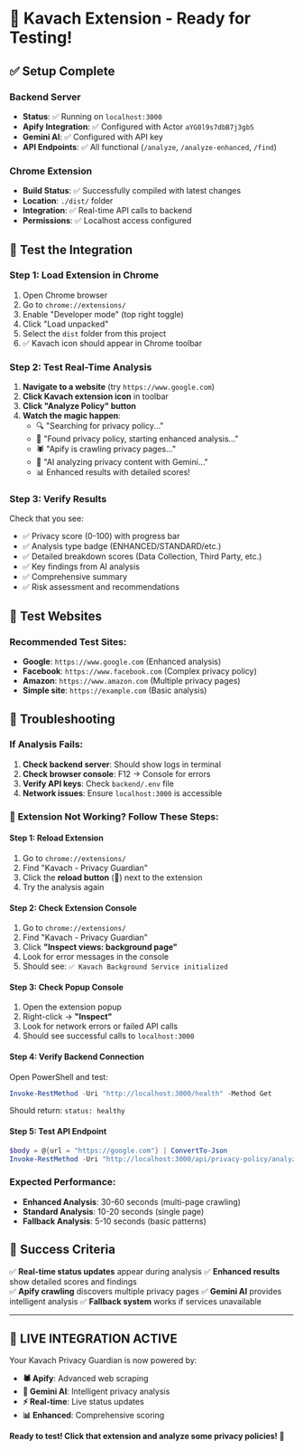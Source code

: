# 🚀 Kavach Extension - Ready for Testing!

## ✅ Setup Complete

### Backend Server
- **Status**: ✅ Running on `localhost:3000`
- **Apify Integration**: ✅ Configured with Actor `aYG0l9s7dbB7j3gbS`
- **Gemini AI**: ✅ Configured with API key
- **API Endpoints**: ✅ All functional (`/analyze`, `/analyze-enhanced`, `/find`)

### Chrome Extension  
- **Build Status**: ✅ Successfully compiled with latest changes
- **Location**: `./dist/` folder 
- **Integration**: ✅ Real-time API calls to backend
- **Permissions**: ✅ Localhost access configured

## 🎯 Test the Integration

### Step 1: Load Extension in Chrome
1. Open Chrome browser
2. Go to `chrome://extensions/`
3. Enable "Developer mode" (top right toggle)
4. Click "Load unpacked"
5. Select the `dist` folder from this project
6. ✅ Kavach icon should appear in Chrome toolbar

### Step 2: Test Real-Time Analysis  
1. **Navigate to a website** (try `https://www.google.com`)
2. **Click Kavach extension icon** in toolbar
3. **Click "Analyze Policy" button**
4. **Watch the magic happen**:
   - 🔍 "Searching for privacy policy..."
   - 📄 "Found privacy policy, starting enhanced analysis..."
   - 🕷️ "Apify is crawling privacy pages..."
   - 🤖 "AI analyzing privacy content with Gemini..."
   - 📊 Enhanced results with detailed scores!

### Step 3: Verify Results
Check that you see:
- ✅ Privacy score (0-100) with progress bar
- ✅ Analysis type badge (ENHANCED/STANDARD/etc.)
- ✅ Detailed breakdown scores (Data Collection, Third Party, etc.)
- ✅ Key findings from AI analysis
- ✅ Comprehensive summary
- ✅ Risk assessment and recommendations

## 🧪 Test Websites

### **Recommended Test Sites:**
- **Google**: `https://www.google.com` (Enhanced analysis)
- **Facebook**: `https://www.facebook.com` (Complex privacy policy)
- **Amazon**: `https://www.amazon.com` (Multiple privacy pages)
- **Simple site**: `https://example.com` (Basic analysis)

## 🔧 Troubleshooting

### If Analysis Fails:
1. **Check backend server**: Should show logs in terminal
2. **Check browser console**: F12 → Console for errors
3. **Verify API keys**: Check `backend/.env` file
4. **Network issues**: Ensure `localhost:3000` is accessible

### 🔴 **Extension Not Working? Follow These Steps:**

#### Step 1: Reload Extension
1. Go to `chrome://extensions/`
2. Find "Kavach - Privacy Guardian"
3. Click the **reload button** (🔄) next to the extension
4. Try the analysis again

#### Step 2: Check Extension Console
1. Go to `chrome://extensions/`
2. Find "Kavach - Privacy Guardian"
3. Click **"Inspect views: background page"**
4. Look for error messages in the console
5. Should see: `✅ Kavach Background Service initialized`

#### Step 3: Check Popup Console
1. Open the extension popup
2. Right-click → **"Inspect"**
3. Look for network errors or failed API calls
4. Should see successful calls to `localhost:3000`

#### Step 4: Verify Backend Connection
Open PowerShell and test:
```powershell
Invoke-RestMethod -Uri "http://localhost:3000/health" -Method Get
```
Should return: `status: healthy`

#### Step 5: Test API Endpoint
```powershell
$body = @{url = "https://google.com"} | ConvertTo-Json
Invoke-RestMethod -Uri "http://localhost:3000/api/privacy-policy/analyze" -Method Post -Body $body -ContentType "application/json"
```

### Expected Performance:
- **Enhanced Analysis**: 30-60 seconds (multi-page crawling)
- **Standard Analysis**: 10-20 seconds (single page)
- **Fallback Analysis**: 5-10 seconds (basic patterns)

## 🎉 Success Criteria

✅ **Real-time status updates** appear during analysis
✅ **Enhanced results** show detailed scores and findings  
✅ **Apify crawling** discovers multiple privacy pages
✅ **Gemini AI** provides intelligent analysis
✅ **Fallback system** works if services unavailable

---

## 🔴 **LIVE INTEGRATION ACTIVE**

Your Kavach Privacy Guardian is now powered by:
- **🕷️ Apify**: Advanced web scraping
- **🤖 Gemini AI**: Intelligent privacy analysis  
- **⚡ Real-time**: Live status updates
- **📊 Enhanced**: Comprehensive scoring

**Ready to test! Click that extension and analyze some privacy policies! 🚀**
